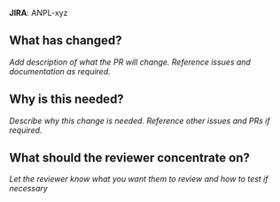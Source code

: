 **JIRA**: ANPL-xyz

## What has changed?

_Add description of what the PR will change. Reference issues and documentation as required._

## Why is this needed?

_Describe why this change is needed. Reference other issues and PRs if required._

## What should the reviewer concentrate on?

_Let the reviewer know what you want them to review and how to test if necessary_

